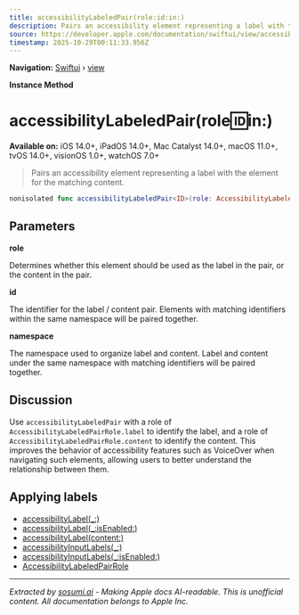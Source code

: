 ```yaml
---
title: accessibilityLabeledPair(role:id:in:)
description: Pairs an accessibility element representing a label with the element for the matching content.
source: https://developer.apple.com/documentation/swiftui/view/accessibilitylabeledpair(role:id:in:)
timestamp: 2025-10-29T00:11:33.956Z
---
```


**Navigation:** [Swiftui](/documentation/swiftui) › [view](/documentation/swiftui/view)

**Instance Method**

# accessibilityLabeledPair(role:id:in:)

**Available on:** iOS 14.0+, iPadOS 14.0+, Mac Catalyst 14.0+, macOS 11.0+, tvOS 14.0+, visionOS 1.0+, watchOS 7.0+

> Pairs an accessibility element representing a label with the element for the matching content.

```swift
nonisolated func accessibilityLabeledPair<ID>(role: AccessibilityLabeledPairRole, id: ID, in namespace: Namespace.ID) -> some View where ID : Hashable
```

## Parameters

**role**

Determines whether this element should be used as the label in the pair, or the content in the pair.



**id**

The identifier for the label / content pair. Elements with matching identifiers within the same namespace will be paired together.



**namespace**

The namespace used to organize label and content. Label and content under the same namespace with matching identifiers will be paired together.



## Discussion

Use `accessibilityLabeledPair` with a role of `AccessibilityLabeledPairRole.label` to identify the label, and a role of `AccessibilityLabeledPairRole.content` to identify the content. This improves the behavior of accessibility features such as VoiceOver when navigating such elements, allowing users to better understand the relationship between them.

## Applying labels

- [accessibilityLabel(_:)](/documentation/swiftui/view/accessibilitylabel(_:))
- [accessibilityLabel(_:isEnabled:)](/documentation/swiftui/view/accessibilitylabel(_:isenabled:))
- [accessibilityLabel(content:)](/documentation/swiftui/view/accessibilitylabel(content:))
- [accessibilityInputLabels(_:)](/documentation/swiftui/view/accessibilityinputlabels(_:))
- [accessibilityInputLabels(_:isEnabled:)](/documentation/swiftui/view/accessibilityinputlabels(_:isenabled:))
- [AccessibilityLabeledPairRole](/documentation/swiftui/accessibilitylabeledpairrole)

---

*Extracted by [sosumi.ai](https://sosumi.ai) - Making Apple docs AI-readable.*
*This is unofficial content. All documentation belongs to Apple Inc.*
